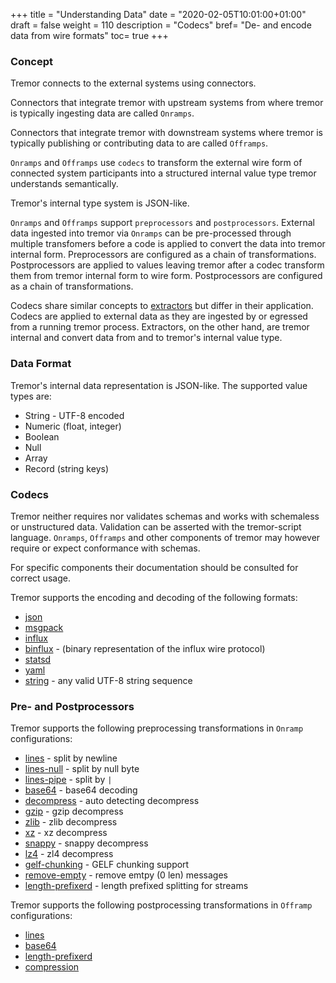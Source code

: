 +++
title = "Understanding Data"
date = "2020-02-05T10:01:00+01:00"
draft = false
weight = 110
description = "Codecs"
bref= "De- and encode data from wire formats"
toc= true
+++

### Concept

Tremor connects to the external systems using connectors.

Connectors that integrate tremor with upstream systems from where tremor is typically
ingesting data are called `Onramps`.

Connectors that integrate tremor with downstream systems where tremor is typically
publishing or contributing data to are called `Offramps`.

`Onramps` and `Offramps` use `codecs` to transform the external wire form of connected
system participants into a structured internal value type tremor understands semantically.

Tremor's internal type system is JSON-like.

`Onramps` and `Offramps` support `preprocessors` and `postprocessors`. External data ingested into tremor
via `Onramps` can be pre-processed through multiple transfomers before a code is applied to convert the
data into tremor internal form. Preprocessors are configured as a chain of transformations. Postprocessors
are applied to values leaving tremor after a codec transform them from tremor internal form to wire
form. Postprocessors are configured as a chain of transformations.

Codecs share similar concepts to [extractors](https://docs.tremor.rs/tremor-script/#extractors) but differ in their
application. Codecs are applied to external data as they are ingested by or egressed from a running tremor process.
Extractors, on the other hand, are tremor internal and convert data from and to tremor's internal value type.


### Data Format

Tremor's internal data representation is JSON-like. The supported value types are:

* String - UTF-8 encoded
* Numeric (float, integer)
* Boolean
* Null
* Array
* Record (string keys)

### Codecs

Tremor neither requires nor validates schemas and works with schemaless or unstructured
data. Validation can be asserted with the tremor-script language. `Onramps`, `Offramps`
and other components of tremor may however require or expect conformance with schemas.

For specific components their documentation should be consulted for correct usage.

Tremor supports the encoding and decoding of the following formats:

* [json](https://docs.tremor.rs/artefacts/codecs#json)
* [msgpack](https://docs.tremor.rs/artefacts/codecs#msgpack)
* [influx](https://docs.tremor.rs/artefacts/codecs#influx)
* [binflux](https://docs.tremor.rs/artefacts/codecs#binflux) - (binary representation of the influx wire protocol)
* [statsd](https://docs.tremor.rs/artefacts/codecs#statsd)
* [yaml](https://docs.tremor.rs/artefacts/codecs#yaml)
* [string](https://docs.tremor.rs/artefacts/codecs#string) - any valid UTF-8 string sequence

<h3 class="section-head" id="h-concept"><a href="#h-codecs"></a>Pre- and Postprocessors</h3>

Tremor supports the following preprocessing transformations in `Onramp` configurations:

* [lines](https://docs.tremor.rs/artefacts/preprocessors/#lines) - split by newline
* [lines-null](https://docs.tremor.rs/artefacts/preprocessors/#lines-null) - split by null byte
* [lines-pipe](https://docs.tremor.rs/artefacts/preprocessors/#lines-pipe) - split by `|`
* [base64](https://docs.tremor.rs/artefacts/preprocessors/#base64) - base64 decoding
* [decompress](https://docs.tremor.rs/artefacts/preprocessors/#decompress) - auto detecting decompress
* [gzip](https://docs.tremor.rs/artefacts/preprocessors/#gzip) - gzip decompress
* [zlib](https://docs.tremor.rs/artefacts/preprocessors/#zlib) - zlib decompress
* [xz](https://docs.tremor.rs/artefacts/preprocessors/#xz) - xz decompress
* [snappy](https://docs.tremor.rs/artefacts/preprocessors/#snappy) - snappy decompress
* [lz4](https://docs.tremor.rs/artefacts/preprocessors/#lz4) - zl4 decompress
* [gelf-chunking](https://docs.tremor.rs/artefacts/preprocessors/#gelf-chunking) - GELF chunking support
* [remove-empty](https://docs.tremor.rs/artefacts/preprocessors/#remove-empty) - remove emtpy (0 len) messages
* [length-prefixerd](https://docs.tremor.rs/artefacts/preprocessors/#length-prefixerd) - length prefixed splitting for streams

Tremor supports the following postprocessing transformations in `Offramp` configurations:

* [lines](https://docs.tremor.rs/artefacts/postprocessors/#lines)
* [base64](https://docs.tremor.rs/artefacts/postprocessors/#base64)
* [length-prefixerd](https://docs.tremor.rs/artefacts/postprocessors/#length-prefixerd)
* [compression](https://docs.tremor.rs/artefacts/postprocessors/#compression)
